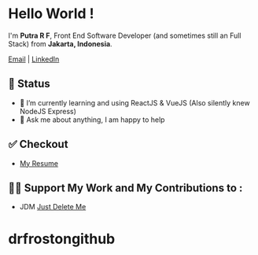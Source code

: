 <h1>
  Hello World !
</h1>

<p>I'm <b>Putra R F</b>, Front End Software Developer (and sometimes still an Full Stack) from <b>Jakarta, Indonesia</b>. </p>

[Email](business.putrarezafardani@gmail.com) | [LinkedIn](https://www.linkedin.com/in/putra-reza-f-3b226253/)

<!-- About you -->

## 📃 Status

- 🌱 I’m currently learning and using ReactJS & VueJS (Also silently knew NodeJS Express)
- 💬 Ask me about anything, I am happy to help

## ✅ Checkout

- [My Resume](https://www.dropbox.com/s/qqnelscq9zbquvm/PRF%20Dev%20Resume.pdf?dl=0)

## 🙋‍♂️ Support My Work and My Contributions to : 
- JDM [Just Delete Me](https://github.com/jdm-contrib/jdm)

# drfrostongithub

